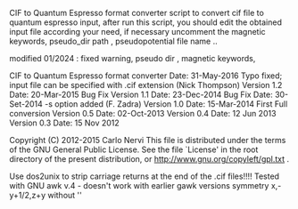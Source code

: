 CIF to Quantum Espresso format converter
script to convert cif file to quantum espresso input, 
after run this script, you should edit the obtained input file according your need, 
if necessary uncomment the magnetic keywords, pseudo_dir path , pseudopotential file name ..

 modified 01/2024 : 
   fixed warning, pseudo dir , magnetic keywords,

 CIF to Quantum Espresso format converter
               Date: 31-May-2016  Typo fixed; input file can be specified
                                  with .cif extension (Nick Thompson)
  Version 1.2  Date: 20-Mar-2015  Bug Fix
  Version 1.1  Date: 23-Dec-2014  Bug Fix
               Date: 30-Set-2014  -s option added (F. Zadra)
  Version 1.0  Date: 15-Mar-2014  First Full conversion
  Version 0.5  Date: 02-Oct-2013
  Version 0.4  Date: 12 Jun 2013
  Version 0.3  Date: 15 Nov 2012

 Copyright (C) 2012-2015 Carlo Nervi
 This file is distributed under the terms of the
 GNU General Public License. See the file `License'
 in the root directory of the present distribution,
 or http://www.gnu.org/copyleft/gpl.txt .

 Use dos2unix to strip carriage returns at the end of the .cif files!!!!
 Tested with GNU awk v.4 - doesn't work with earlier gawk versions
 symmetry x,-y+1/2,z+y without ''

